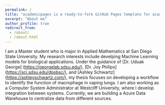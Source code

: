 ```yaml
---
permalink: /
title: "academicpages is a ready-to-fork GitHub Pages template for academic personal websites"
excerpt: "About me"
author_profile: true
redirect_from: 
  - /about/
  - /about.html
---
```


I am a Master student who is major in Applied Mathematics at San Diego State University. My research interests include develping Machine Learning models for biological applications. Under the guidance of [Dr. Uduak George] (https://georgelab.sdsu.edu/), [Dr. Joy Philips] (https://sci.sdsu.edu/dpsbsc/), and [Ashley Schwartz] (https://ashleyschwartz.com/), my thesis focuses on developing a workflow to identify the function of macrophage in vaping lungs. I am also working as a Computer System Administrator at Westcliff University, where I develop integration between systems. Currently, we are building a Azure Data Warehouse to centralize data from different sources.
